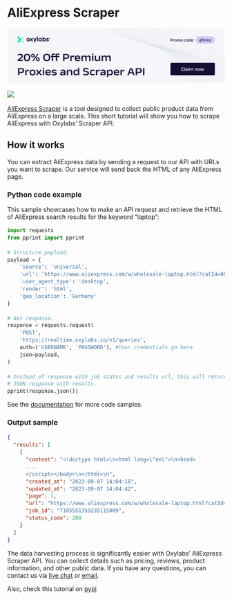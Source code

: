 # AliExpress Scraper

[![Oxylabs promo code](https://raw.githubusercontent.com/oxylabs/product-integrations/refs/heads/master/Affiliate-Universal-1090x275.png)](https://oxylabs.go2cloud.org/aff_c?offer_id=7&aff_id=877&url_id=112)

[![](https://dcbadge.vercel.app/api/server/eWsVUJrnG5)](https://discord.com/invite/Pds3gBmKMH)

[<u>AliExpress Scraper</u>](https://oxylabs.io/products/scraper-api/ecommerce/aliexpress) is a tool designed to collect public product data
from AliExpress on a large scale. This short tutorial will show you how
to scrape AliExpress with Oxylabs’ Scraper API.

## How it works

You can extract AliExpress data by sending a request to our API with
URLs you want to scrape. Our service will send back the HTML of any
AliExpress page.

### Python code example

This sample showcases how to make an API request and retrieve the HTML
of AliExpress search results for the keyword “laptop”:

```python
import requests
from pprint import pprint

# Structure payload.
payload = {
    'source': 'universal',
    'url': 'https://www.aliexpress.com/w/wholesale-laptop.html?catId=0&initiative_id=SB_20230907055110&SearchText=laptop&spm=a2g0o.best.1000002.0',
    'user_agent_type': 'desktop',
    'render': 'html',
    'geo_location': 'Germany'
}

# Get response.
response = requests.request(
    'POST',
    'https://realtime.oxylabs.io/v1/queries',
    auth=('USERNAME', 'PASSWORD'), #Your credentials go here
    json=payload,
)

# Instead of response with job status and results url, this will return the
# JSON response with results.
pprint(response.json())

```

See the
[<u>documentation</u>](https://developers.oxylabs.io/scraper-apis/e-commerce-scraper-api/all-domains)
for more code samples.

### Output sample

```json
{
  "results": [
    {
      "content": "<!doctype html>\n<html lang=\"en\">\n<head>
      ...
      </script></body>\n</html>\n",
      "created_at": "2023-09-07 14:04:18",
      "updated_at": "2023-09-07 14:04:42",
      "page": 1,
      "url": "https://www.aliexpress.com/w/wholesale-laptop.html?catId=0&initiative_id=SB_20230907055110&SearchText=laptop&spm=a2g0o.best.1000002.0",
      "job_id": "7105551359235115009",
      "status_code": 200
    }
  ]
}
```

The data harvesting process is significantly easier with Oxylabs’
AliExpress Scraper API. You can collect details such as pricing,
reviews, product information, and other public data. If you have any
questions, you can contact us via [<u>live
chat</u>](https://oxylabs.io/) or
[<u>email</u>](mailto:support@oxylabs.io).

Also, check this tutorial on [pypi](https://pypi.org/project/ali-express-scraper/)
